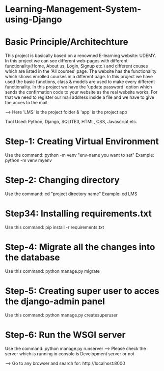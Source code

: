 # Learning-Management-System-using-Django


# Basic Principle/Architechture
This project is basically based on a renowned E-learning website: UDEMY. In this project we can see different 
web-pages with different functionality(Home, About us, Login, Signup etc.) and different couses which are 
listed in the 'All courses' page. The website has the functionality which shows enrolled courses in a 
different page. In this project we have used the basic functions, class & models are used to make every 
different functionality. In this project we have the 'update password' option which sends the confirmation 
code to your website as the real website works. For that we need to register our mail address inside a file 
and we have to give the acces to the mail.


--> Here 'LMS' is the project folder & 'app' is the project app


Tool Used: Python, Django, SQLITE3, HTML, CSS, Javascript etc.


# Step-1: Creating Virtual Environment
Use the command: python -m venv "env-name you want to set"
Example: python -m venv myenv


# Step-2: Changing directory
Use the command: cd "project directory name"
Example: cd LMS


# Step34: Installing requirements.txt
Use this command: pip install -r requirements.txt


# Step-4: Migrate all the changes into the database
Use this command: python manage.py migrate


# Step-5: Creating super user to acces the django-admin panel
Use this command: python manage.py createsuperuser


# Step-6: Run the WSGI server
Use the command: python manage.py runserver
--> Please check the server which is running in console is Development server or not


--> Go to any browser and search for: http://localhost:8000
